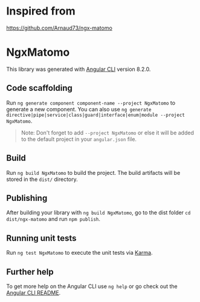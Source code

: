 # Inspired from
https://github.com/Arnaud73/ngx-matomo

# NgxMatomo

This library was generated with [Angular CLI](https://github.com/angular/angular-cli) version 8.2.0.

## Code scaffolding

Run `ng generate component component-name --project NgxMatomo` to generate a new component. You can also use `ng generate directive|pipe|service|class|guard|interface|enum|module --project NgxMatomo`.
> Note: Don't forget to add `--project NgxMatomo` or else it will be added to the default project in your `angular.json` file. 

## Build

Run `ng build NgxMatomo` to build the project. The build artifacts will be stored in the `dist/` directory.

## Publishing

After building your library with `ng build NgxMatomo`, go to the dist folder `cd dist/ngx-matomo` and run `npm publish`.

## Running unit tests

Run `ng test NgxMatomo` to execute the unit tests via [Karma](https://karma-runner.github.io).

## Further help

To get more help on the Angular CLI use `ng help` or go check out the [Angular CLI README](https://github.com/angular/angular-cli/blob/master/README.md).

